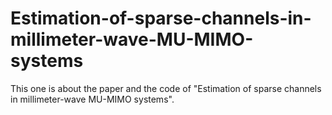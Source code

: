 # Estimation-of-sparse-channels-in-millimeter-wave-MU-MIMO-systems
This one is about the paper and the code of "Estimation of sparse channels in millimeter-wave MU-MIMO systems".
